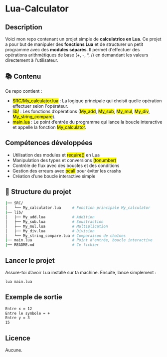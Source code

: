 # Lua-Calculator

## Description

Voici mon repo contenant un projet simple de **calculatrice en Lua**.
Ce projet a pour but de manipuler des **fonctions Lua** et de structurer un petit programme avec des **modules séparés**.
Il permet d'effectuer des opérations arithmétiques de base (+, -, *, /) en demandant les valeurs directement à l'utilisateur.

## 📚 Contenu

Ce repo contient :
- <mark>SRC/My_calculator.lua</mark> : La logique principale qui choisit quelle opération effectuer selon l'opérateur.
- <mark>lib/</mark> : Les fonctions d’opérations (<mark>My_add</mark>, <mark>My_sub</mark>, <mark>My_mul</mark>, <mark>My_div</mark>, <mark>My_string_compare</mark>).
- <mark>main.lua</mark> : Le point d’entrée du programme qui lance la boucle interactive et appelle la fonction <mark>My_calculator</mark>.

## Compétences développées

- Utilisation des modules et <mark>require()</mark> en Lua
- Manipulation des types et conversions <mark>(tonumber)</mark>
- Contrôle de flux avec des boucles et des conditions
- Gestion des erreurs avec <mark>pcall</mark> pour éviter les crashs
- Création d’une boucle interactive simple

## 📁 Structure du projet
```bash
|── SRC/
│   └── My_calculator.lua     # Fonction principale My_calculator
|── lib/
│   ├── My_add.lua            # Addition
│   ├── My_sub.lua            # Soustraction
│   ├── My_mul.lua            # Multiplication
│   ├── My_div.lua            # Division
│   └── My_string_compare.lua # Comparaison de chaînes
|── main.lua                  # Point d'entrée, boucle interactive
|── README.md                 # Ce fichier
```

## Lancer le projet

Assure-toi d’avoir Lua installé sur ta machine.
Ensuite, lance simplement :
```bash
lua main.lua
```

## Exemple de sortie
```bash
Entre x = 12
Entre le symbole = +
Entre y = 3
15
```

## Licence

Aucune.

